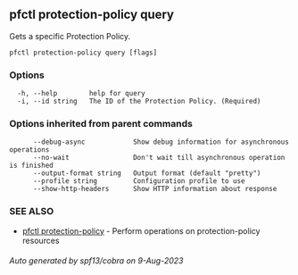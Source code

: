 ## pfctl protection-policy query

Gets a specific Protection Policy.

```
pfctl protection-policy query [flags]
```

### Options

```
  -h, --help        help for query
  -i, --id string   The ID of the Protection Policy. (Required)
```

### Options inherited from parent commands

```
      --debug-async            Show debug information for asynchronous operations
      --no-wait                Don't wait till asynchronous operation is finished
      --output-format string   Output format (default "pretty")
      --profile string         Configuration profile to use
      --show-http-headers      Show HTTP information about response
```

### SEE ALSO

* [pfctl protection-policy](pfctl_protection-policy.md)	 - Perform operations on protection-policy resources

###### Auto generated by spf13/cobra on 9-Aug-2023
